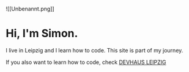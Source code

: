 ![[Unbenannt.png]] 
# Hi, I'm Simon. 

I live in Leipzig and I learn how to code. This site is part of my journey.

If you also want to learn how to code, check [DEVHAUS LEIPZIG](https://www.devhausleipzig.de)

